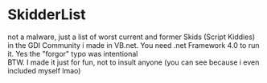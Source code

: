 # SkidderList
not a malware, just a list of worst current and former Skids (Script Kiddies) in the GDI Community i made in VB.net. You need .net Framework 4.0 to run it. Yes the "forgor" typo was intentional
<br>
BTW. I made it just for fun, not to insult anyone (you can see because i even included myself lmao)
